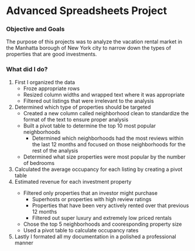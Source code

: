 <h1> Advanced Spreadsheets Project </h1>
<h3> Objective and Goals </h3>
<p> The purpose of this projects was to analyze the vacation rental market in the Manhatta borough of New York city to narrow down the types of properties that are good investments. </p>
<h3> What did I do? </h3>
<ol>
  
  <li> First I organized the data 
    <ul>
      <li> Froze appropriate rows </li>
      <li> Resized column widths and wrapped text where it was appropriate </li>
      <li> Filtered out listings that were irrelevant to the analysis </li>
    </ul>
    
  <li> Determined which type of properties should be targeted
    <ul>
      <li> Created a new column called neighborhood clean to standardize the format of the text to ensure proper analysis </li>
      <li> Built a pivot table to determine the top 10 most popular neighborhoods
        <ul>
          <li> Determined which neighborhoods had the most reviews within the last 12 months and focused on those neighborhoods for the rest of the analysis </li>
        </ul>
      <li> Determined what size properties were most popular by the number of bedrooms </li>
      </li>
    </ul>
  </li>
  
  <li> Calculated the average occupancy for each listing by creating a pivot table </li>
    
  <li> Estimated revenue for each investment property </li>
    <ul> 
      <li> Filtered only properties that an investor might purchase
        <ul>
          <li> Superhosts or properties with high review ratings </li>
          <li> Properties that have been very actively rented over that previous 12 months </li>
          <li> Filtered out super luxury and extremely low priced rentals </li>
        </ul>
      </li>
      <li> Chose the top 5 neighborhoods and cooresponding property size </li>
      <li> Used a pivot table to calculate occupancy rates </li>
    </ul>
    <li> Lastly I formated all my documentation in a polished a professional manner </li>
  </li>
</ol>
